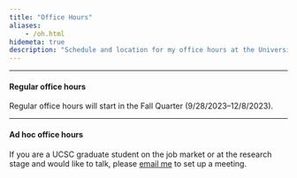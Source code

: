 ```yaml
---
title: "Office Hours"
aliases:
    - /oh.html
hidemeta: true
description: "Schedule and location for my office hours at the University of California, Santa Cruz."
---
```


--- 

#### Regular office hours

Regular office hours will start in the Fall Quarter (9/28/2023–12/8/2023). 

---

#### Ad hoc office hours

If you are a UCSC graduate student on the job market or at the research stage and would like to talk, please [email me](mailto:pamichai@ucsc.edu) to set up a meeting.